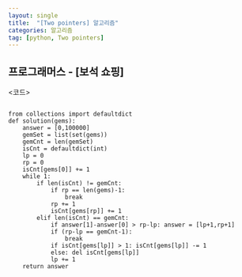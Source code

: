 ```yaml
---
layout: single
title:  "[Two pointers] 알고리즘"
categories: 알고리즘
tag: [python, Two pointers]
---
```


## 프로그래머스 - [보석 쇼핑]


<코드>
<pre>
<code>
from collections import defaultdict
def solution(gems):
    answer = [0,100000]
    gemSet = list(set(gems))
    gemCnt = len(gemSet)
    isCnt = defaultdict(int)
    lp = 0
    rp = 0
    isCnt[gems[0]] += 1
    while 1:
        if len(isCnt) != gemCnt:
            if rp == len(gems)-1:
                break
            rp += 1
            isCnt[gems[rp]] += 1
        elif len(isCnt) == gemCnt:
            if answer[1]-answer[0] > rp-lp: answer = [lp+1,rp+1]
            if (rp-lp == gemCnt-1):
                break
            if isCnt[gems[lp]] > 1: isCnt[gems[lp]] -= 1
            else: del isCnt[gems[lp]]
            lp += 1
    return answer
</pre>
</code>
